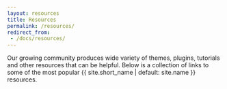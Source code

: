 ```yaml
---
layout: resources
title: Resources
permalink: /resources/
redirect_from:
 - /docs/resources/
---
```


Our growing community produces wide variety of themes, plugins, tutorials
and other resources that can be helpful. Below is a collection of links to
some of the most popular {{ site.short_name | default: site.name }} resources.
